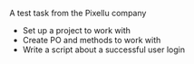 A test task from the Pixellu company

- Set up a project to work with
- Create PO and methods to work with
- Write a script about a successful user login
